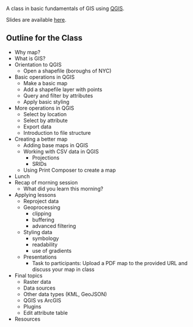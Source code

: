 A class in basic fundamentals of GIS using [QGIS](http://www.qgis.org/). 

Slides are available [here](http://qgis-training\Introduction_to_GIS_Fundamentals).

## Outline for the Class

<!-- ![img](images/IMG_7776.jpg) -->

+ Why map?
+ What is GIS?
+ Orientation to QGIS
    + Open a shapefile (boroughs of NYC)
+ Basic operations in QGIS
	+ Make a basic map
	+ Add a shapefile layer with points
	+ Query and filter by attributes
	+ Apply basic styling
+ More operations in QGIS
	+ Select by location
	+ Select by attribute
	+ Export data
	+ Introduction to file structure
+ Creating a better map
	+ Adding base maps in QGIS
	+ Working with CSV data in QGIS
		+ Projections
		+ SRIDs
	+ Using Print Composer to create a map
+ Lunch
+ Recap of morning session
	+ What did you learn this morning?
+ Applying lessons
	+ Reproject data
	+ Geoprocessing
		+ clipping
		+ buffering
		+ advanced filtering
	+ Styling data
		+ symbology
		+ readability
		+ use of gradients
	+ Presentations
		+ Task to participants: Upload a PDF map to the provided URL and discuss your map in class
+ Final topics
	+ Raster data
	+ Data sources
	+ Other data types (KML, GeoJSON)
	+ QGIS vs ArcGIS
	+ Plugins
	+ Edit attribute table
+ Resources
